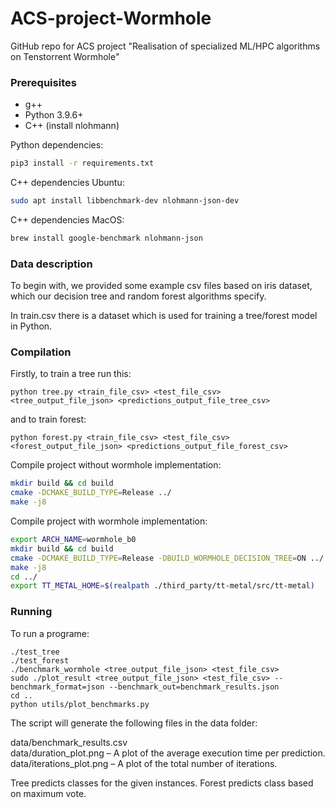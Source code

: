 # ACS-project-Wormhole
GitHub repo for ACS project "Realisation of specialized ML/HPC algorithms on Tenstorrent Wormhole"

### Prerequisites
- g++
- Python 3.9.6+
- C++ (install nlohmann)

Python dependencies:
```bash
pip3 install -r requirements.txt
```

C++ dependencies Ubuntu:
```bash
sudo apt install libbenchmark-dev nlohmann-json-dev
```

C++ dependencies MacOS:
```bash
brew install google-benchmark nlohmann-json
```

### Data description
To begin with, we provided some example csv files based on iris dataset, which our decision tree and random forest algorithms specify. 

In train.csv there is a dataset which is used for training a tree/forest model in Python. 

### Compilation
Firstly, to train a tree run this:
```{bash}
python tree.py <train_file_csv> <test_file_csv> <tree_output_file_json> <predictions_output_file_tree_csv>
```
and to train forest:
```{bash}
python forest.py <train_file_csv> <test_file_csv> <forest_output_file_json> <predictions_output_file_forest_csv>
```

Compile project without wormhole implementation:
```bash
mkdir build && cd build
cmake -DCMAKE_BUILD_TYPE=Release ../
make -j8
```

Compile project with wormhole implementation:
```bash
export ARCH_NAME=wormhole_b0
mkdir build && cd build
cmake -DCMAKE_BUILD_TYPE=Release -DBUILD_WORMHOLE_DECISION_TREE=ON ../
make -j8
cd ../
export TT_METAL_HOME=$(realpath ./third_party/tt-metal/src/tt-metal)
```

### Running
To run a programe:
```{bash}
./test_tree
./test_forest
./benchmark_wormhole <tree_output_file_json> <test_file_csv>
sudo ./plot_result <tree_output_file_json> <test_file_csv> --benchmark_format=json --benchmark_out=benchmark_results.json
cd ..
python utils/plot_benchmarks.py    
```
The script will generate the following files in the data folder:

data/benchmark_results.csv <br>
data/duration_plot.png – A plot of the average execution time per prediction. <br>
data/iterations_plot.png – A plot of the total number of iterations.

Tree predicts classes for the given instances. Forest predicts class based on maximum vote.
